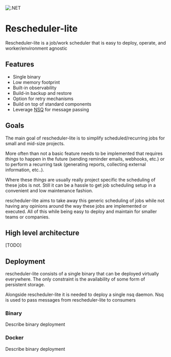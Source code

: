 ![.NET](https://github.com/mkromkamp/rescheduler-lite/workflows/.NET/badge.svg)
# Rescheduler-lite

Rescheduler-lite is a job/work scheduler that is easy to deploy, operate, and worker/environment agnostic

## Features

- Single binary
- Low memory footprint
- Built-in observability
- Build-in backup and restore
- Option for retry mechanisms
- Build on top of standard components
- Leverage [NSQ](https://nsq.io/) for message passing

## Goals

The main goal of rescheduler-lite is to simplify scheduled/recurring jobs for small and mid-size projects. 

More often than not a basic feature needs to be implemented that requires *things* to happen in the future (sending reminder emails, webhooks, etc.) or to perform a recurring task (generating reports, collecting external information, etc..). 

Where these *things* are usually really project specific the scheduling of these jobs is not. Still it can be a hassle to get job scheduling setup in a convenient and low maintenance fashion.

rescheduler-lite aims to take away this generic scheduling of jobs while not having any opinions around the way these jobs are implemented or executed. All of this while being easy to deploy and maintain for smaller teams or companies.

## High level architecture

[TODO]

## Deployment

rescheduler-lite consists of a single binary that can be deployed virtually everywhere. The only constraint is the availability of some form of persistent storage.

Alongside rescheduler-lite it is needed to deploy a single nsq daemon. Nsq is used to pass messages from rescheduler-lite to consumers

### Binary

Describe binary deployment

### Docker

Describe binary deployment
